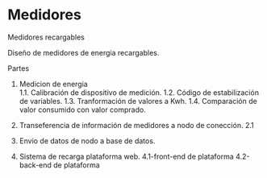 # Medidores
Medidores recargables


Diseño de medidores de energia recargables.

Partes

1. Medicion de energia  
  1.1. Calibración de dispositivo de medición.
  1.2. Código de estabilización de variables.
  1.3. Tranformación de valores a Kwh.
  1.4. Comparación de valor consumido con valor comprado.

2. Transeferencia de información de medidores a nodo de conección.
  2.1 

3. Envio de datos de nodo a base de datos.
4. Sistema de recarga plataforma web. 
  4.1-front-end de plataforma
  4.2-back-end de plataforma
